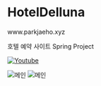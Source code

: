 # HotelDelluna
 <p> www.parkjaeho.xyz </p>
호텔 예약 사이트 Spring Project

[![Youtube](https://user-images.githubusercontent.com/54925582/79589567-93f52d80-8110-11ea-8651-0284584cd7e2.PNG)](https://www.youtube.com/watch?v=5B2Le0MDxQk&t=24s)

![메인](https://user-images.githubusercontent.com/54925582/79240329-99523e00-7eac-11ea-93a9-ef2da963eb37.PNG)
![메인](https://user-images.githubusercontent.com/54925582/79240348-a0794c00-7eac-11ea-9cf6-0e91efb9154a.PNG)

